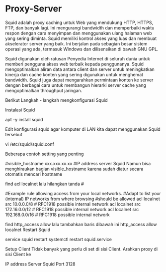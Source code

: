 # Proxy-Server
Squid adalah proxy caching untuk Web yang mendukung HTTP, HTTPS, FTP, dan banyak lagi. Ini mengurangi bandwidth dan memperbaiki waktu respon dengan cara menyimpan dan menggunakan ulang halaman web yang sering diminta. Squid memiliki kontrol akses yang luas dan membuat akselerator server yang baik. Ini berjalan pada sebagian besar sistem operasi yang ada, termasuk Windows dan dilisensikan di bawah GNU GPL.

Squid digunakan oleh ratusan Penyedia Internet di seluruh dunia untuk memberi pengguna akses web terbaik kepada penggunanya. Squid mengoptimalkan aliran data antara client dan server untuk meningkatkan kinerja dan cache konten yang sering digunakan untuk menghemat bandwidth. Squid juga dapat mengarahkan permintaan konten ke server dengan berbagai cara untuk membangun hierarki server cache yang mengoptimalkan throughput jaringan.

Berikut Langkah - langkah mengkonfigurasi Squid

Instalasi Squid

apt -y install squid

Edit konfigurasi squid agar komputer di LAN kita dapat menggunakan Squid tersebut

vi /etc/squid/squid.conf

Beberapa contoh setting yang penting


#visible_hostname xxx.xxx.xx.xx #IP address server Squid
Namun bisa menghiraukan bagian visible_hostname karena sudah diatur secara otomatis mencari hostname

find acl localnet lalu hilangkan tanda #

#Example rule allowing access from your local networks.
#Adapt to list your (internal) IP networks from where browsing
#should be allowed
acl localnet src 10.0.0.0/8     # RFC1918 possible internal network
acl localnet src 172.16.0.0/12  # RFC1918 possible internal network
acl localnet src 192.168.0.0/16 # RFC1918 possible internal network

find http_access allow lalu tambahkan baris dibawah ini
http_access allow localnet
Restart Squid

service squid restart
systemctl restart squid.service


Setup Client
Tidak banyak yang perlu di set di sisi Client. Arahkan proxy di sisi Client ke

IP address Server Squid
Port       3128
